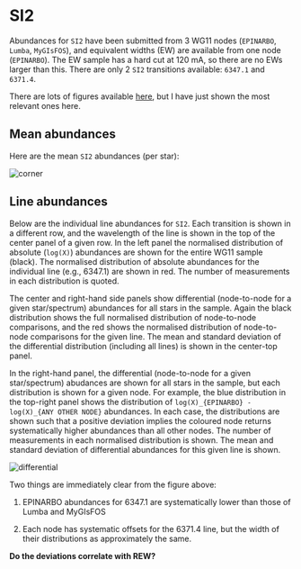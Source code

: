 SI2
===

Abundances for `SI2` have been submitted from 3 WG11 nodes (`EPINARBO`, `Lumba`, `MyGIsFOS`), and equivalent widths (EW) are available from one node (`EPINARBO`). The EW sample has a hard cut at 120 mA, so there are no EWs larger than this. There are only 2 `SI2` transitions available: `6347.1` and `6371.4`.

There are lots of figures available [here](http://www.ast.cam.ac.uk/~arc/ges-idr4/SI2/), but I have just shown the most relevant ones here.

Mean abundances
---------------

Here are the mean `SI2` abundances (per star):

![corner](http://www.ast.cam.ac.uk/~arc/ges-idr4/SI2/mean-abundance-differences.png)

Line abundances
---------------

Below are the individual line abundances for `SI2`. Each transition is shown in a different row, and the wavelength of the line is shown in the top of the center panel of a given row. In the left panel the normalised distribution of absolute (`log(X)`) abundances are shown for the entire WG11 sample (black). The normalised distribution of absolute abundances for the individual line (e.g., 6347.1) are shown in red. The number of measurements in each distribution is quoted. 

The center and right-hand side panels show differential (node-to-node for a given star/spectrum) abundances for all stars in the sample. Again the black distribution shows the full normalised distribution of node-to-node comparisons, and the red shows the normalised distribution of node-to-node comparisons for the given line. The mean and standard deviation of the differential distribution (including all lines) is shown in the center-top panel.

In the right-hand panel, the differential (node-to-node for a given star/spectrum) abudances are shown for all stars in the sample, but each distribution is shown for a given node. For example, the blue distribution in the top-right panel shows the distribution of `log(X)_{EPINARBO} - log(X)_{ANY OTHER NODE}` abundances. In each case, the distributions are shown such that a positive deviation implies the coloured node returns systematically higher abundances than all other nodes. The number of measurements in each normalised distribution is shown. The mean and standard deviation of differential abundances for this given line is shown.


![differential](http://www.ast.cam.ac.uk/~arc/ges-idr4/SI2/differential-line-abundances.png)

Two things are immediately clear from the figure above:

1. EPINARBO abundances for 6347.1 are systematically lower than those of Lumba and MyGIsFOS

2. Each node has systematic offsets for the 6371.4 line, but the width of their distributions as approximately the same.


**Do the deviations correlate with REW?**
